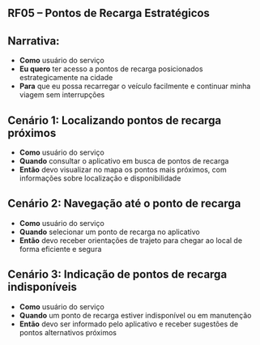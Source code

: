 ## RF05 – Pontos de Recarga Estratégicos

## Narrativa:

* **Como** usuário do serviço  
* **Eu quero** ter acesso a pontos de recarga posicionados estrategicamente na cidade  
* **Para** que eu possa recarregar o veículo facilmente e continuar minha viagem sem interrupções  

## Cenário 1: Localizando pontos de recarga próximos

* **Como** usuário do serviço  
* **Quando** consultar o aplicativo em busca de pontos de recarga  
* **Então** devo visualizar no mapa os pontos mais próximos, com informações sobre localização e disponibilidade  

## Cenário 2: Navegação até o ponto de recarga

* **Como** usuário do serviço  
* **Quando** selecionar um ponto de recarga no aplicativo  
* **Então** devo receber orientações de trajeto para chegar ao local de forma eficiente e segura  

## Cenário 3: Indicação de pontos de recarga indisponíveis

* **Como** usuário do serviço  
* **Quando** um ponto de recarga estiver indisponível ou em manutenção  
* **Então** devo ser informado pelo aplicativo e receber sugestões de pontos alternativos próximos  